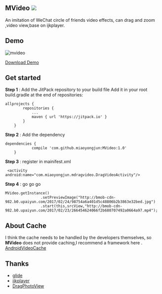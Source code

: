 ## MVideo      [![](https://jitpack.io/v/miaoyongjun/MVideo.svg)](https://jitpack.io/#miaoyongjun/MVideo)



An imitation of WeChat circle of friends video effects,  can drag and zoom ,video view,base on ijkplayer.


## Demo


![mvideo](https://github.com/miaoyongjun/MVideo/blob/master/1.gif?raw=true)

[Download Demo](https://github.com/miaoyongjun/MVideo/releases/download/1.0/app-release.apk)

## Get started


**Step 1**  :  Add the JitPack repository to your build file
Add it in your root build.gradle at the end of repositories:

```
allprojects {
		repositories {
			...
			maven { url 'https://jitpack.io' }
		}
	}
```

**Step 2**  :  Add the dependency

```
dependencies {
	        compile 'com.github.miaoyongjun:MVideo:1.0'
	}
```

**Step 3**   :  register in mainifest.xml

```
 <activity android:name="com.miaoyongjun.mdragvideo.DragVideoActivity"/>
```

**Step 4**  :  go go go

```
MVideo.getInstance()
                .setPreviewImage("http://bmob-cdn-982.b0.upaiyun.com/2017/02/24/98754a6a401d5c48806b2b3863e32bed.jpg")
                .start(this,srcView,"http://bmob-cdn-982.b0.upaiyun.com/2017/02/23/266454624066f2b680707492a0664a97.mp4");
```

## About Cache


I think the cache needs to be handled by the developers themselves, so **MVideo** does not provide caching,I recommend a framework here . [AndroidVideoCache](https://github.com/danikula/AndroidVideoCache)

## Thanks


- [glide](https://github.com/bumptech/glide)
- [ijkplayer](https://github.com/Bilibili/ijkplayer)
- [DragPhotoView](https://github.com/githubwing/DragPhotoView)
